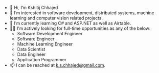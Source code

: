 - 👋 Hi, I’m Kshitij Chhajed
- 👀 I’m interested in software development, distributed systems, machine learning and computer vision related projects.
- 🌱 I’m currently learning C# and ASP.NET as well as Airtable.
- 👨‍💼 I'm actively looking for full-time opportunities as any of the below:
    + Software Development Engineer
    + Software Engineer
    + Machine Learning Engineer
    + Data Scientist
    + Data Engineer
    + Application Programmer
- 📫 I can be reached at k.s.chhajed@gmail.com.

<!---
kschhajed/kschhajed is a ✨ special ✨ repository because its `README.md` (this file) appears on your GitHub profile.
You can click the Preview link to take a look at your changes.
--->
